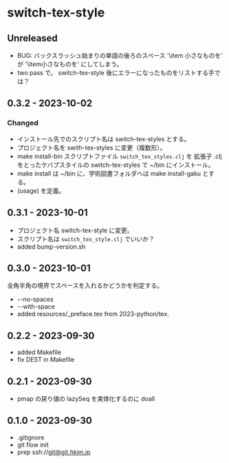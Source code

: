 # switch-tex-style

## Unreleased
- BUG: バックスラッシュ始まりの単語の後ろのスペース
  '\item 小さなものを' が '\item小さなものを' にしてしまう。
- two pass で。
  switch-tex-style 後にエラーになったものをリストする手では？


## 0.3.2 - 2023-10-02
### Changed
- インストール先でのスクリプト名は switch-tex-styles とする。
- プロジェクト名を swith-tex-styles に変更（複数形）。
- make install-bin
  スクリプトファイル `switch_tex_styles.clj` を
  拡張子 .clj をとったケバブスタイルの switch-tex-styles で ~/bin にインストール。
- make install は ~/bin に、学術図書フォルダへは make install-gaku とする。
- (usage) を定義。

## 0.3.1 - 2023-10-01
- プロジェクト名 switch-tex-style に変更。
- スクリプト名は `switch_tex_style.clj` でいいか？
- added bump-version.sh

## 0.3.0 - 2023-10-01
全角半角の境界でスペースを入れるかどうかを判定する。
- --no-spaces
- --with-space
- added resources/_preface.tex from 2023-python/tex.

## 0.2.2 - 2023-09-30
- added Makefile
- fix DEST in Makefile

## 0.2.1 - 2023-09-30
- pmap の戻り値の lazySeq を実体化するのに doall

## 0.1.0 - 2023-09-30
- .gitignore
- git flow init
- prep ssh://git@git.hkim.jp
